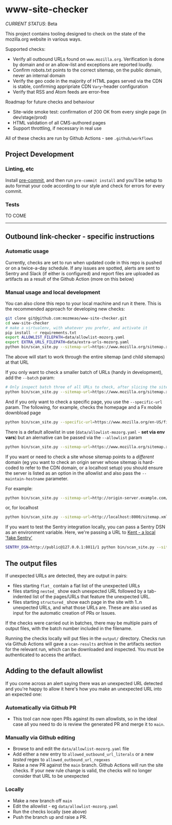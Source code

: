 # www-site-checker

_CURRENT STATUS_: Beta

This project contains tooling designed to check on the state of the mozilla.org website in various ways.

Supported checks:

* Verify all outbound URLs found on `www.mozilla.org`. Verification is done by domain and or an allow-list and exceptions are reported loudly.
* Confirm robots.txt points to the correct sitemap, on the public domain, never an internal domain
* Verify the geo code in the majority of HTML pages served via the CDN is stable, confirming appripriate CDN `Vary`-header configuration
* Verify that RSS and Atom feeds are error-free

Roadmap for future checks and behaviour

* Site-wide smoke test: confirmation of 200 OK from every single page (in dev/stage/prod)
* HTML validation of all CMS-authored pages
* Support throttling, if necessary in real use

All of these checks are run by Github Actions - see `.github/workflows`

## Project Development

### Linting, etc

Install [pre-commit](https://pre-commit.com/#install), and then run `pre-commit install` and you'll be setup
to auto format your code according to our style and check for errors for every commit.

### Tests

TO COME

----
## Outbound link-checker - specific instructions

### Automatic usage

Currently, checks are set to run when updated code in this repo is pushed or on a twice-a-day schedule. If any issues are spotted, alerts are sent to Sentry and Slack (if either is configured) and report files are uploaded as artifacts as a result of the Github Action (more on this below)

### Manual usage and local development

You can also clone this repo to your local machine and run it there. This is the recommended approach for developing new checks:

```bash
git clone git@github.com:mozmeao/www-site-checker.git
cd www-site-checker
# make a virtualenv, with whatever you prefer, and activate it
pip install -r requirements.txt
export ALLOWLIST_FILEPATH=data/allowlist-mozorg.yaml
export EXTRA_URLS_FILEPATH=data/extra-urls-mozorg.yaml
python bin/scan_site.py --sitemap-url=https://www.mozilla.org/sitemap.xml
```

The above will start to work through the entire sitemap (and child sitemaps) at that URL

If you only want to check a smaller batch of URLs (handy in development), add the `--batch` param:

```bash
# Only inspect batch three of all URLs to check, after slicing the site into 40 batches
python bin/scan_site.py --sitemap-url=https://www.mozilla.org/sitemap.xml --batch=3:40
```

And if you only want to check a specific page, you use the `--specific-url` param. The following, for example, checks the homepage and a Fx mobile downbload page

```bash
python bin/scan_site.py --specific-url=https://www.mozilla.org/en-US/firefox/browsers/mobile/
```

There is a default allowlist in use (`data/allowlist-mozorg.yaml` - **set via env vars**) but an alernative can be passed via the `--allowlist` param

```bash
python bin/scan_site.py --sitemap-url=https://www.mozilla.org/sitemap.xml --allowlist=/path/to/custom/allowlist.yaml
```

If you want or need to check a site whose sitemap points to a _different_ domain (eg you want to check an origin server whose sitemap is hard-coded to refer to the CDN domain, or a localhost setup) you should ensure the server is listed as an option in the allowlist and also pass the `--maintain-hostname` parameter.

For example:

```bash
python bin/scan_site.py --sitemap-url=http://origin-server.example.com/sitemap.xml --maintain-hostname
```

or, for localhost

```bash
python bin/scan_site.py --sitemap-url=http://localhost:8000/sitemap.xml --maintain-hostname
```

If you want to test the Sentry integration locally, you can pass a Sentry DSN as an environment variable. Here, we're passing a URL to [Kent - a local 'fake Sentry'](https://github.com/willkg/kent)

```bash
SENTRY_DSN=http://public@127.0.0.1:8011/1 python bin/scan_site.py --sitemap-url=https://www.mozilla.org/sitemap.xml
```

## The output files

If unexpected URLs are detected, they are output in pairs:

* files starting `flat_` contain a flat list of the unexpected URLs
* files starting `nested_` show each unexpected URL followed by a tab-indented list of the pages/URLs that feature the unexpected URL.
* files starting `structured_` show each page in the site with 1..n unexpected URLs, and what those URLs are. These are also used as input for the automatic creation of PRs or Issues.

If the checks were carried out in batches, there may be multiple pairs of output files, with the batch number included in the filename.

Running the checks locally will put files in the `output/` directory.
Checks run via Github Actions will gave a `scan-results` archive in the artifacts section for the relevant run, which can be downloaded and inspected. You must be authenticated to access the artifact.

## Adding to the default allowlist

If you come across an alert saying there was an unexpected URL detected and you're happy to allow it here's how you make an unexpected URL into an expected one:

### Automatically via Github PR

* This tool can now open PRs against its own allowlists, so in the ideal case all you need to do is review the generated PR and merge it to `main`.

### Manually via Github editing

* Browse to and edit the `data/allowlist-mozorg.yaml` file
* Add either a new entry to `allowed_outbound_url_literals` or a new _tested_ regex to `allowed_outbound_url_regexes`
* Raise a new PR against the `main` branch. Github Actions will run the site checks. If your new rule change is valid, the checks will no longer consider that URL to be unexpected

### Locally

* Make a new branch off `main`
* Edit the allowlist - eg `data/allowlist-mozorg.yaml`
* Run the checks locally (see above)
* Push the branch up and raise a PR.

